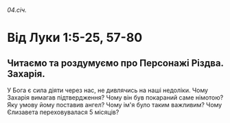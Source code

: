 
_04.січ._

# Від Луки 1:5-25, 57-80

## Читаємо та роздумуємо про Персонажі Різдва. Захарія. 
У Бога є сила діяти через нас, не дивлячись на наші недоліки.
Чому Захарія вимагав підтвердження? Чому він був покараний саме німотою? Яку умову йому поставив ангел? Чому ім'я було таким важливим?
Чому Єлизавета переховувалася 5 місяців?
